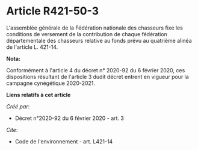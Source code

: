 # Article R421-50-3

L'assemblée générale de la Fédération nationale des chasseurs fixe les conditions de versement de la contribution de chaque
fédération départementale des chasseurs relative au fonds prévu au quatrième alinéa de l'article L. 421-14.

**Nota:**

Conformément à l'article 4 du décret n° 2020-92 du 6 février 2020, ces dispositions résultant de l'article 3 dudit décret
entrent en vigueur pour la campagne cynégétique 2020-2021.

**Liens relatifs à cet article**

_Créé par_:

  - Décret n°2020-92 du 6 février 2020 - art. 3

_Cite_:

  - Code de l'environnement - art. L421-14
